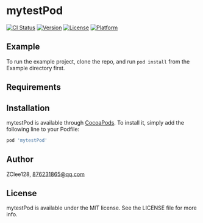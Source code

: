 # mytestPod

[![CI Status](https://img.shields.io/travis/ZClee128/mytestPod.svg?style=flat)](https://travis-ci.org/ZClee128/mytestPod)
[![Version](https://img.shields.io/cocoapods/v/mytestPod.svg?style=flat)](https://cocoapods.org/pods/mytestPod)
[![License](https://img.shields.io/cocoapods/l/mytestPod.svg?style=flat)](https://cocoapods.org/pods/mytestPod)
[![Platform](https://img.shields.io/cocoapods/p/mytestPod.svg?style=flat)](https://cocoapods.org/pods/mytestPod)

## Example

To run the example project, clone the repo, and run `pod install` from the Example directory first.

## Requirements

## Installation

mytestPod is available through [CocoaPods](https://cocoapods.org). To install
it, simply add the following line to your Podfile:

```ruby
pod 'mytestPod'
```

## Author

ZClee128, 876231865@qq.com

## License

mytestPod is available under the MIT license. See the LICENSE file for more info.
